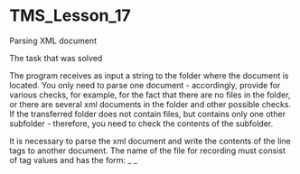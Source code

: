 # TMS_Lesson_17
Parsing XML document

The task that was solved

The program receives as input a string to the folder where the document is located.
You only need to parse one document - accordingly, provide for various checks, for example, for the fact that there are no files in the folder, or there are several xml documents in the folder and other possible checks.
If the transferred folder does not contain files, but contains only one other subfolder - therefore, you need to check the contents of the subfolder.

It is necessary to parse the xml document and write the contents of the line tags to another document.
The name of the file for recording must consist of tag values and has the form: <firstName> _ <lastName> _ <title> .txt

if the value 1 is entered from the console - parse the document using SAX
if the value 2 is entered from the console - parse the document using the DOM
